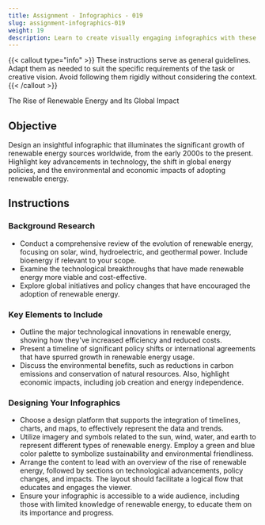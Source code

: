 ```yaml
---
title: Assignment - Infographics - 019
slug: assignment-infographics-019
weight: 19
description: Learn to create visually engaging infographics with these practical ICT assignments designed to enhance creativity, critical thinking, and digital communication skills. Perfect for mastering infographic tools and presenting complex ideas effectively.
---
```


{{< callout type="info" >}}
These instructions serve as general guidelines. Adapt them as needed to suit the specific requirements of the task or creative vision. Avoid following them rigidly without considering the context.
{{< /callout >}}


The Rise of Renewable Energy and Its Global Impact

## Objective

Design an insightful infographic that illuminates the significant growth of renewable energy sources worldwide, from the early 2000s to the present. Highlight key advancements in technology, the shift in global energy policies, and the environmental and economic impacts of adopting renewable energy.

## Instructions

### Background Research

- Conduct a comprehensive review of the evolution of renewable energy, focusing on solar, wind, hydroelectric, and geothermal power. Include bioenergy if relevant to your scope.
- Examine the technological breakthroughs that have made renewable energy more viable and cost-effective.
- Explore global initiatives and policy changes that have encouraged the adoption of renewable energy.

### Key Elements to Include

- Outline the major technological innovations in renewable energy, showing how they've increased efficiency and reduced costs.
- Present a timeline of significant policy shifts or international agreements that have spurred growth in renewable energy usage.
- Discuss the environmental benefits, such as reductions in carbon emissions and conservation of natural resources. Also, highlight economic impacts, including job creation and energy independence.

### Designing Your Infographics

- Choose a design platform that supports the integration of timelines, charts, and maps, to effectively represent the data and trends.
- Utilize imagery and symbols related to the sun, wind, water, and earth to represent different types of renewable energy. Employ a green and blue color palette to symbolize sustainability and environmental friendliness.
- Arrange the content to lead with an overview of the rise of renewable energy, followed by sections on technological advancements, policy changes, and impacts. The layout should facilitate a logical flow that educates and engages the viewer.
- Ensure your infographic is accessible to a wide audience, including those with limited knowledge of renewable energy, to educate them on its importance and progress.

